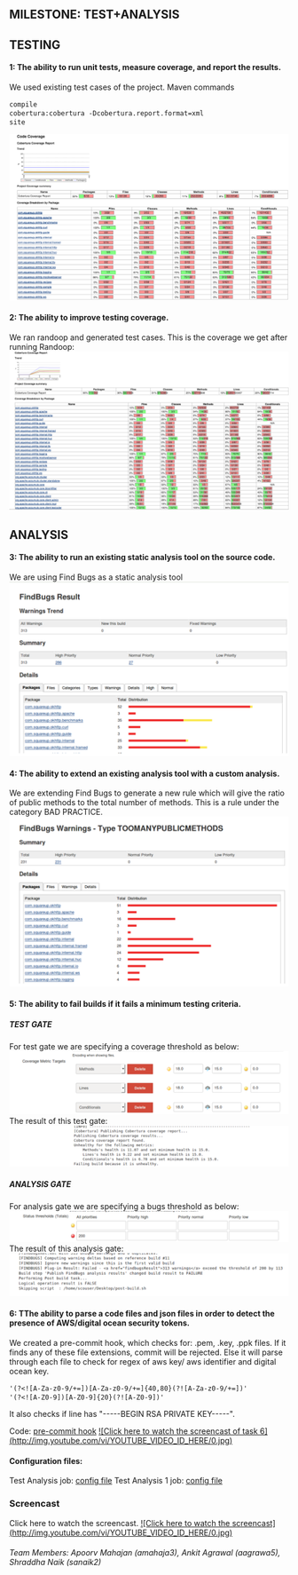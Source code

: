 MILESTONE: TEST+ANALYSIS
------------------------

## TESTING
####  1: The ability to run unit tests, measure coverage, and report the results.

We used existing test cases of the project.
Maven commands
```
compile
cobertura:cobertura -Dcobertura.report.format=xml
site
```

![Code Coverage](https://github.com/apoorvmahajan/okhttp/blob/master/Screenshot/Screen%20Shot%202015-10-23%20at%205.39.27%20PM.png)

####  2: The ability to improve testing coverage.
We ran randoop and generated test cases.
This is the coverage we get after running Randoop:
![Code Coverage](https://github.com/apoorvmahajan/okhttp/blob/master/Screenshot/Screen%20Shot%202015-10-23%20at%205.40.21%20PM.png)

## ANALYSIS
#### 3: The ability to run an existing static analysis tool on the source code.
We are using Find Bugs as a static analysis tool
![Find Bugs](https://github.com/apoorvmahajan/okhttp/blob/master/Screenshot/Screen%20Shot%202015-10-23%20at%207.53.15%20PM.png)

####  4: The ability to extend an existing analysis tool with a custom analysis.
We are extending Find Bugs to generate a new rule which will give the ratio of public methods to the total number of methods.
This is a rule under the category BAD PRACTICE.
![Find Bugs with extension](https://github.com/apoorvmahajan/okhttp/blob/master/Screenshot/Screen%20Shot%202015-10-23%20at%207.53.03%20PM.png)

####  5: The ability to fail builds if it fails a minimum testing criteria. 
##### TEST GATE
For test gate we are specifying a coverage threshold as below:
![test gate](https://github.com/apoorvmahajan/okhttp/blob/master/Screenshot/Screen%20Shot%202015-10-23%20at%207.56.33%20PM.png)
The result of this test gate:
![](https://github.com/apoorvmahajan/okhttp/blob/master/Screenshot/Screen%20Shot%202015-10-23%20at%208.01.40%20PM.png)

##### ANALYSIS GATE
For analysis gate we are specifying a bugs threshold as below:
![analysis gate](https://github.com/apoorvmahajan/okhttp/blob/master/Screenshot/Screen%20Shot%202015-10-23%20at%207.57.14%20PM.png)
The result of this analysis gate:
![](https://github.com/apoorvmahajan/okhttp/blob/master/Screenshot/Screen%20Shot%202015-10-23%20at%207.52.37%20PM%202.png)


####  6: TThe ability to parse a code files and json files in order to detect the presence of AWS/digital ocean security tokens.
We created a pre-commit hook, which checks for: .pem, .key, .ppk files.
If it finds any of these file extensions, commit will be rejected.
Else it will parse through each file to check for regex of aws key/ aws identifier and digital ocean key.
```
'(?<![A-Za-z0-9/+=])[A-Za-z0-9/+=]{40,80}(?![A-Za-z0-9/+=])'
'(?<![A-Z0-9])[A-Z0-9]{20}(?![A-Z0-9])'
```
It also checks if line has "-----BEGIN RSA PRIVATE KEY-----".

Code: [pre-commit hook](https://github.com/apoorvmahajan/okhttp/blob/master/pre-commit)
[![Click here to watch the screencast of task 6] (http://img.youtube.com/vi/YOUTUBE_VIDEO_ID_HERE/0.jpg)](https://youtu.be/MGI4jVezfBs)


#### Configuration files:

Test Analysis job: [config file](https://github.com/apoorvmahajan/okhttp/blob/master/Configuration_Files/config_TA2.xml)
Test Analysis 1 job: [config file](https://github.com/apoorvmahajan/okhttp/blob/master/Configuration_Files/config_TA1.xml)



<h3>Screencast </h3>

Click here to watch the screencast.
[![Click here to watch the screencast] (http://img.youtube.com/vi/YOUTUBE_VIDEO_ID_HERE/0.jpg)](https://youtu.be/MGI4jVezfBs)

###### Team Members: Apoorv Mahajan (amahaja3), Ankit Agrawal (aagrawa5), Shraddha Naik (sanaik2)
